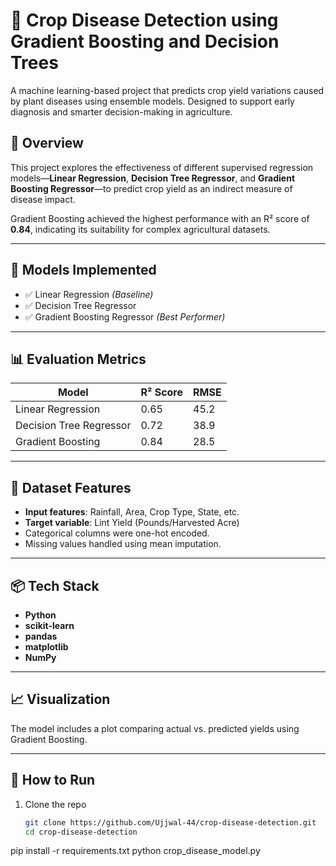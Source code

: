 # 🌾 Crop Disease Detection using Gradient Boosting and Decision Trees

A machine learning-based project that predicts crop yield variations caused by plant diseases using ensemble models. Designed to support early diagnosis and smarter decision-making in agriculture.

## 📌 Overview

This project explores the effectiveness of different supervised regression models—**Linear Regression**, **Decision Tree Regressor**, and **Gradient Boosting Regressor**—to predict crop yield as an indirect measure of disease impact.

Gradient Boosting achieved the highest performance with an R² score of **0.84**, indicating its suitability for complex agricultural datasets.

---

## 🧠 Models Implemented

- ✅ Linear Regression *(Baseline)*
- ✅ Decision Tree Regressor
- ✅ Gradient Boosting Regressor *(Best Performer)*

---

## 📊 Evaluation Metrics

| Model                  | R² Score | RMSE  |
|------------------------|----------|--------|
| Linear Regression      | 0.65     | 45.2   |
| Decision Tree Regressor| 0.72     | 38.9   |
| Gradient Boosting      | 0.84     | 28.5   |

---

## 📁 Dataset Features

- **Input features**: Rainfall, Area, Crop Type, State, etc.
- **Target variable**: Lint Yield (Pounds/Harvested Acre)
- Categorical columns were one-hot encoded.
- Missing values handled using mean imputation.

---

## 📦 Tech Stack

- **Python**
- **scikit-learn**
- **pandas**
- **matplotlib**
- **NumPy**

---

## 📈 Visualization

The model includes a plot comparing actual vs. predicted yields using Gradient Boosting.

---

## 📄 How to Run

1. Clone the repo  
   ```bash
   git clone https://github.com/Ujjwal-44/crop-disease-detection.git
   cd crop-disease-detection
pip install -r requirements.txt
python crop_disease_model.py

